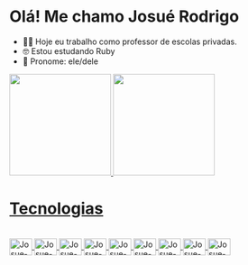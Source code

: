 # Olá! Me chamo Josué Rodrigo

- 👨‍🏫 Hoje eu trabalho como professor de escolas privadas.
- 🤓 Estou estudando Ruby
- 👦 Pronome: ele/dele

<div>
<a href='https://github.com/Josuerodrigojr'>
<img height='180em' src='https://github-readme-stats.vercel.app/api?username=Josuerodrigojr&count_private=true&show_icons=true&theme=gruvbox'>
<img height='180em' src='https://github-readme-stats.vercel.app/api/top-langs/?username=Josuerodrigojr&layout=compact&theme=gruvbox'>
</div> 

 # Tecnologias
  
  <div style='display: inline_block'> <br>
    <img align='center' alt='Josue-Js' height='30' width='40' src='https://cdn.jsdelivr.net/gh/devicons/devicon/icons/css3/css3-original.svg'>
    <img align='center' alt='Josue-Js' height='30' width='40' src='https://cdn.jsdelivr.net/gh/devicons/devicon/icons/javascript/javascript-original.svg'>
    <img align='center' alt='Josue-Js' height='30' width='40' src='https://cdn.jsdelivr.net/gh/devicons/devicon/icons/html5/html5-original.svg'>
    <img align='center' alt='Josue-Js' height='30' width='40' src='https://cdn.jsdelivr.net/gh/devicons/devicon/icons/nodejs/nodejs-original.svg'>
   <img align='center' alt='Josue-Js' height='30' width='40' src='https://cdn.jsdelivr.net/gh/devicons/devicon/icons/nodejs/nodejs-original.svg'>
   <img align='center' alt='Josue-Js' height='30' width='40' src='https://cdn.jsdelivr.net/gh/devicons/devicon/icons/postgresql/postgresql-original.svg'>
   <img align='center' alt='Josue-Js' height='30' width='40' src='https://cdn.jsdelivr.net/gh/devicons/devicon/icons/mongodb/mongodb-original.svg'>
   <img align='center' alt='Josue-Js' height='30' width='40' src='https://cdn.jsdelivr.net/gh/devicons/devicon/icons/react/react-original.svg'>
   <img align='center' alt='Josue-Js' height='30' width='40' src='https://cdn.jsdelivr.net/gh/devicons/devicon/icons/ruby/ruby-plain.svg'>
    
  </div>
